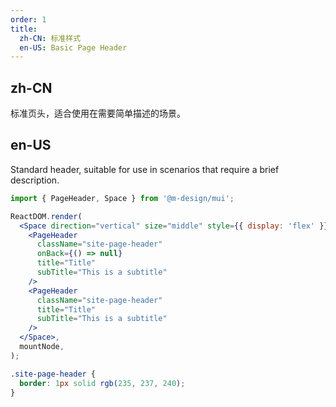 ```yaml
---
order: 1
title:
  zh-CN: 标准样式
  en-US: Basic Page Header
---
```


## zh-CN

标准页头，适合使用在需要简单描述的场景。

## en-US

Standard header, suitable for use in scenarios that require a brief description.

```jsx
import { PageHeader, Space } from '@m-design/mui';

ReactDOM.render(
  <Space direction="vertical" size="middle" style={{ display: 'flex' }}>
    <PageHeader
      className="site-page-header"
      onBack={() => null}
      title="Title"
      subTitle="This is a subtitle"
    />
    <PageHeader
      className="site-page-header"
      title="Title"
      subTitle="This is a subtitle"
    />
  </Space>,
  mountNode,
);
```

```css
.site-page-header {
  border: 1px solid rgb(235, 237, 240);
}
```
